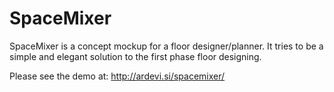 SpaceMixer
=============

SpaceMixer is a concept mockup for a floor designer/planner. It tries to be a simple and elegant solution to the first phase floor designing. 

Please see the demo at: http://ardevi.si/spacemixer/